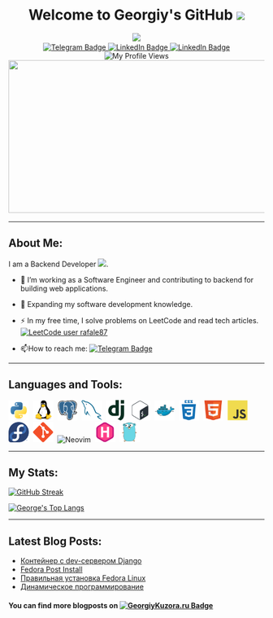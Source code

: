   <h1 align="center">
    Welcome to Georgiy's GitHub
    <img src="https://camo.githubusercontent.com/52cf3064d47e730f911bffbcaaefc55a8a4040bcdec4ab2e035917e005233841/68747470733a2f2f6d656469612e67697068792e636f6d2f6d656469612f6d30646d4b426b6e635645544a76326830532f67697068792e676966" width="30px"/>
  </h1>
<div id="header" align="center">
  <img src="https://georgiykuzora.ru/img/linux.gif" width="100"/>
</div>
<div id="badges" align="center">
  <a href="https://t.me/GeorgiyKuzora">
    <img src="https://img.shields.io/badge/ Telegram-blue?logo=telegram&logoColor=white&style=for-the-badge" alt="Telegram Badge"/>
  </a>
  <a href="https://georgiykuzora.ru/">
    <img src="https://img.shields.io/badge/Personal-blue?style=for-the-badge&logo=hugo&logoColor=white" alt="LinkedIn Badge"/>
  </a>
  <a href="https://linkedin.com/in/georgiy-kuzora">
    <img src="https://img.shields.io/badge/LinkedIn-blue?style=for-the-badge&logo=linkedin&logoColor=white" alt="LinkedIn Badge"/>
  </a>
</div>
<div id="profile_views" align="center">
  <img src="https://komarev.com/ghpvc/?username=GeorgeKuzora&style=flat-square&color=blue" alt="My Profile Views"/>
</div>
<div id="greetings" align="center">
</div>
<div align="center">
  <img src="https://media.giphy.com/media/v1.Y2lkPTc5MGI3NjExODA2NW1zNDF6bWJoeXBmaWQwcDR1MTA3b2M5Nm9heWNsb2p5cHRrbCZlcD12MV9pbnRlcm5hbF9naWZfYnlfaWQmY3Q9Zw/4rZA5D22301iMgrUNd/giphy.gif" width="600" height="300"/>
</div>

---

## About Me:

I am a Backend Developer <img src="https://media.giphy.com/media/WUlplcMpOCEmTGBtBW/giphy.gif" width="30">.

- :telescope: I’m working as a Software Engineer and contributing to backend for building web applications.

- :seedling: Expanding my software development knowledge.

- :zap: In my free time, I solve problems on LeetCode and read tech articles. [![LeetCode user rafale87](https://img.shields.io/badge/dynamic/json?style=plastic&labelColor=blue&color=slategray&label=Solved&query=solvedOverTotal&url=https%3A%2F%2Fbadge.xyli.tech/%2Fapi%2Fusers%2Frafale87&logo=leetcode&logoColor=yellow)](https://leetcode.com/rafale87/)

- :mailbox:How to reach me: [![Telegram Badge](https://img.shields.io/badge/-GeorgiyKuzora-blue?style=flat&logo=Telegram&logoColor=white)](https://t.me/GeorgiyKuzora)

---

## Languages and Tools:

<div>
  <img src="https://github.com/devicons/devicon/blob/master/icons/python/python-original.svg" title="Pyhton" alt="Python" width="40" height="40"/>&nbsp;
  <img src="https://github.com/devicons/devicon/blob/master/icons/linux/linux-original.svg" title="Linux" alt="Linux" width="40" height="40"/>&nbsp;
  <img src="https://github.com/devicons/devicon/blob/master/icons/postgresql/postgresql-original.svg" title="Postgresql" alt="Postgresql" width="40" height="40"/>&nbsp;
  <img src="https://github.com/devicons/devicon/blob/master/icons/mysql/mysql-original.svg" title="MySQL"  alt="MySQL" width="40" height="40"/>&nbsp;
  <img src="https://github.com/devicons/devicon/blob/master/icons/django/django-plain.svg" title="Django" alt="Django" width="40" height="40"/>&nbsp;
  <img src="https://github.com/devicons/devicon/blob/master/icons/bash/bash-original.svg" title="Bash" alt="Bash" width="40" height="40"/>&nbsp;
  <img src="https://github.com/devicons/devicon/blob/master/icons/docker/docker-original.svg" title="Docker" alt="Docker " width="40" height="40"/>&nbsp;
  <img src="https://github.com/devicons/devicon/blob/master/icons/css3/css3-plain-wordmark.svg"  title="CSS3" alt="CSS" width="40" height="40"/>&nbsp;
  <img src="https://github.com/devicons/devicon/blob/master/icons/html5/html5-original.svg" title="HTML5" alt="HTML" width="40" height="40"/>&nbsp;
  <img src="https://github.com/devicons/devicon/blob/master/icons/javascript/javascript-original.svg" title="JavaScript"  alt="JavaScript" width="40" height="40"/>&nbsp;
  <img src="https://github.com/devicons/devicon/blob/master/icons/fedora/fedora-original.svg" title="Fedora" alt="Fedora" width="40" height="40"/>&nbsp;
  <img src="https://github.com/devicons/devicon/blob/master/icons/git/git-original.svg" title="Git" alt="Git" width="40" height="40"/>&nbsp;
  <img src="https://upload.wikimedia.org/wikipedia/commons/3/3a/Neovim-mark.svg" title="Neovim" alt="Neovim" width="40" height="40"/>&nbsp;
  <img src="https://github.com/devicons/devicon/blob/master/icons/hugo/hugo-original.svg" title="Hugo" alt="Hugo" width="40" height="40"/>&nbsp;
  <img src="https://github.com/devicons/devicon/blob/master/icons/go/go-original.svg" title="Go" **alt="Go" width="40" height="40"/>
</div>

---

## My Stats:

<a href="https://git.io/streak-stats"><img src="http://github-readme-streak-stats.herokuapp.com?user=GeorgeKuzora&theme=material-palenight&date_format=j%20M%5B%20Y%5D&mode=weekly" alt="GitHub Streak" /></a>

[![George's Top Langs](https://github-readme-stats.vercel.app/api/top-langs/?username=GeorgeKuzora&theme=material-palenight&show_icons=true&layout=compact&&exclude_repo=dotfiles-fedora,dotfiles)](https://github.com/anuraghazra/github-readme-stats)

---

## Latest Blog Posts:

<!-- BLOG-POST-LIST:START -->
- [Контейнер с dev-сервером Django](http://georgiykuzora.ru/post/local_django_dev_server/)
- [Fedora Post Install](http://georgiykuzora.ru/post/fedora-post-install/)
- [Правильная установка Fedora Linux](http://georgiykuzora.ru/post/fedora-install/)
- [Динамическое программирование](http://georgiykuzora.ru/post/dynamic-programming/)
<!-- BLOG-POST-LIST:END -->

#### You can find more blogposts on [![GeorgiyKuzora.ru Badge](https://img.shields.io/badge/-GeorgiyKuzora.ru-blue?style=flat&logo=hugo&logoColor=white)](https://georgiykuzora.ru)

<!--
- 🔭 I’m currently working on ...
- 🌱 I’m currently learning ...
- 👯 I’m looking to collaborate on ...
- 🤔 I’m looking for help with ...
- 💬 Ask me about ...
- 📫 How to reach me: ...
- 😄 Pronouns: ...
- ⚡ Fun fact: ...
-->
